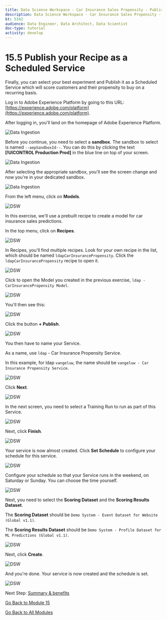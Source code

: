 ```yaml
---
title: Data Science Workspace - Car Insurance Sales Propensity - Publish your Recipe as a Scheduled Service
description: Data Science Workspace - Car Insurance Sales Propensity - Publish your Recipe as a Scheduled Service
kt: 5342
audience: Data Engineer, Data Architect, Data Scientist
doc-type: tutorial
activity: develop
---
```


# 15.5 Publish your Recipe as a Scheduled Service

Finally, you can select your best experiment and Publish it as a Scheduled Service which will score customers and their propensity to buy on a recurring basis.

Log in to Adobe Experience Platform by going to this URL: [https://experience.adobe.com/platform](https://experience.adobe.com/platform).

After logging in, you'll land on the homepage of Adobe Experience Platform.

![Data Ingestion](./images/home.png)

Before you continue, you need to select a **sandbox**. The sandbox to select is named ``--aepSandboxId--``. You can do this by clicking the text **[!UICONTROL Production Prod]** in the blue line on top of your screen.

![Data Ingestion](./images/sb1.png)

After selecting the appropriate sandbox, you'll see the screen change and now you're in your dedicated sandbox.

![Data Ingestion](./images/sb2.png)

From the left menu, click on **Models**.

![DSW](./images/mlmodels.png)

In this exercise, we'll use a prebuilt recipe to create a model for car insurance sales predictions.

In the top menu, click on **Recipes**.

![DSW](./images/recipes.png)

In Recipes, you'll find multiple recipes. Look for your own recipe in the list, which should be named `ldapCarInsurancePropensity`. Click the `ldapCarInsurancePropensity` recipe to open it.

![DSW](./images/prrecipe.png)

Click to open the Model you created in the previous exercise, `ldap - CarInsurancePropensity Model`.

![DSW](./images/prservice.png)

You'll then see this:

![DSW](./images/prservice1.png)

Click the button **+ Publish**.

![DSW](./images/publish.png)

You then have to name your Service.

As a name, use `ldap` - Car Insurance Propensity Service.

In this example, for ldap `vangeluw`, the name should be `vangeluw - Car Insurance Propensity Service`.

![DSW](./images/publishservicename.png)

Click **Next**.

![DSW](./images/next.png)

In the next screen, you need to select a Training Run to run as part of this Service.

![DSW](./images/selecttrrun.png)

Next, click **Finish**.

![DSW](./images/finish.png)

Your service is now almost created. Click **Set Schedule** to configure your schedule for this service.

![DSW](./images/serv.png)

Configure your schedule so that your Service runs in the weekend, on Saturday or Sunday. You can choose the time yourself.

![DSW](./images/servsch.png)

Next, you need to select the **Scoring Dataset** and the **Scoring Results Dataset**.

The **Scoring Dataset** should be `Demo System - Event Dataset for Website (Global v1.1)`.

The **Scoring Results Dataset** should be `Demo System - Profile Dataset for ML Predictions (Global v1.1)`.

![DSW](./images/servsch2.png)

Next, click **Create**.

![DSW](./images/create.png)

And you're done. Your service is now created and the schedule is set.

![DSW](./images/createdone.png)

Next Step: [Summary & benefits](./summary.md)

[Go Back to Module 15](./data-science-workspace-car-insurance-sales-propensity.md)

[Go Back to All Modules](../../overview.md)
